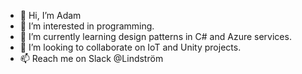 - 👋 Hi, I’m Adam
- 👀 I’m interested in programming.
- 🌱 I’m currently learning design patterns in C# and Azure services.
- 💞️ I’m looking to collaborate on IoT and Unity projects.
- 📫 Reach me on Slack @Lindström

<!---
opadalin/opadalin is a ✨ special ✨ repository because its `README.md` (this file) appears on your GitHub profile.
You can click the Preview link to take a look at your changes.
--->
